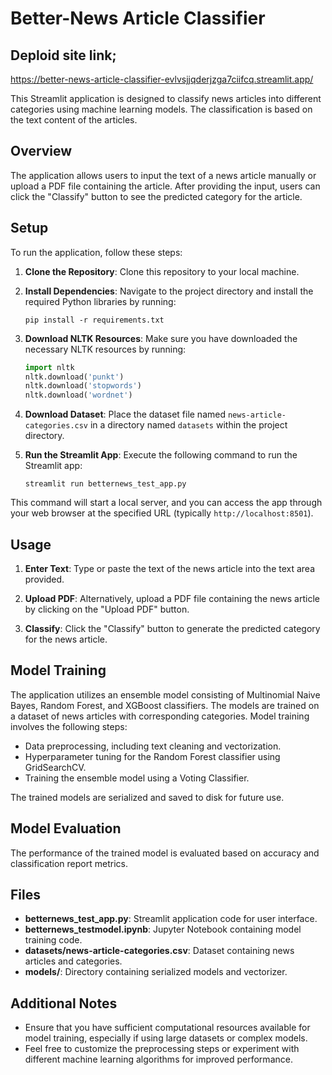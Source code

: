 

# Better-News Article Classifier

## Deploid site link;

https://better-news-article-classifier-evlvsjjqderjzga7ciifcq.streamlit.app/

This Streamlit application is designed to classify news articles into different categories using machine learning models. The classification is based on the text content of the articles.

## Overview

The application allows users to input the text of a news article manually or upload a PDF file containing the article. After providing the input, users can click the "Classify" button to see the predicted category for the article.

## Setup

To run the application, follow these steps:

1. **Clone the Repository**: Clone this repository to your local machine.
   
2. **Install Dependencies**: Navigate to the project directory and install the required Python libraries by running:
    ```
    pip install -r requirements.txt
    ```

3. **Download NLTK Resources**: Make sure you have downloaded the necessary NLTK resources by running:
    ```python
    import nltk
    nltk.download('punkt')
    nltk.download('stopwords')
    nltk.download('wordnet')
    ```

4. **Download Dataset**: Place the dataset file named `news-article-categories.csv` in a directory named `datasets` within the project directory.

5. **Run the Streamlit App**: Execute the following command to run the Streamlit app:
    ```
    streamlit run betternews_test_app.py
    ```

This command will start a local server, and you can access the app through your web browser at the specified URL (typically `http://localhost:8501`).

## Usage

1. **Enter Text**: Type or paste the text of the news article into the text area provided.
   
2. **Upload PDF**: Alternatively, upload a PDF file containing the news article by clicking on the "Upload PDF" button.

3. **Classify**: Click the "Classify" button to generate the predicted category for the news article.

## Model Training

The application utilizes an ensemble model consisting of Multinomial Naive Bayes, Random Forest, and XGBoost classifiers. The models are trained on a dataset of news articles with corresponding categories. Model training involves the following steps:

- Data preprocessing, including text cleaning and vectorization.
- Hyperparameter tuning for the Random Forest classifier using GridSearchCV.
- Training the ensemble model using a Voting Classifier.

The trained models are serialized and saved to disk for future use.

## Model Evaluation

The performance of the trained model is evaluated based on accuracy and classification report metrics.

## Files

- **betternews_test_app.py**: Streamlit application code for user interface.
- **betternews_testmodel.ipynb**: Jupyter Notebook containing model training code.
- **datasets/news-article-categories.csv**: Dataset containing news articles and categories.
- **models/**: Directory containing serialized models and vectorizer.

## Additional Notes

- Ensure that you have sufficient computational resources available for model training, especially if using large datasets or complex models.
- Feel free to customize the preprocessing steps or experiment with different machine learning algorithms for improved performance.

